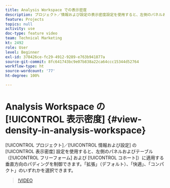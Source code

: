 ```yaml
---
title: Analysis Workspace での表示密度
description: プロジェクト／情報および設定の表示密度設定を使用すると、左側のパネルおよびテーブル（フリーフォームおよびコホート）に適用する垂直方向のパディングを制御できます。「拡張」（デフォルト）、「快適」、「コンパクト」のいずれかを選択できます。
feature: Projects
topics: null
activity: use
doc-type: feature video
team: Technical Marketing
kt: 2492
role: User
level: Beginner
exl-id: 378426ce-fc29-4912-9289-e763b941877a
source-git-commit: 8fc641743bc9e07b838a22ca64ccc15344d52764
workflow-type: ht
source-wordcount: '77'
ht-degree: 100%

---
```


# Analysis Workspace の [!UICONTROL 表示密度] {#view-density-in-analysis-workspace}

[!UICONTROL プロジェクト]／[!UICONTROL 情報および設定] の [!UICONTROL 表示密度] 設定を使用すると、左側のパネルおよびテーブル（[!UICONTROL フリーフォーム] および [!UICONTROL コホート]）に適用する垂直方向のパディングを制御できます。「拡張」（デフォルト）、「快適」、「コンパクト」のいずれかを選択できます。

>[!VIDEO](https://video.tv.adobe.com/v/25963/?quality=12&learn=on)

